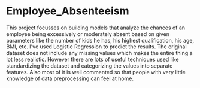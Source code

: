 # Employee_Absenteeism

This project focusses on building models that analyze the chances of an employee being excessively or moderately absent based on given parameters like the number of kids he has, his highest qualification, his age, BMI, etc. I've used Logistic Regression to predict the results. The original dataset does not include any missing values which makes the entire thing a lot less realistic. However there are lots of useful techniques used like standardizing the dataset and categorizing the values into separate features. Also most of it is well commented so that people with very little knowledge of data preprocessing can feel at home.
